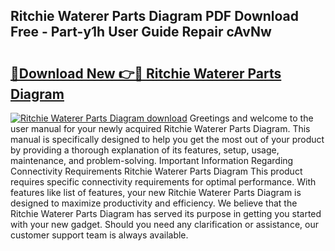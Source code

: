 ## Ritchie Waterer Parts Diagram PDF Download Free - Part-y1h User Guide Repair cAvNw

# <h2><a href="http://dfohty.blite.top/?on=Ritchie+Waterer+Parts+Diagram">🔗Download New 👉🔴 Ritchie Waterer Parts Diagram</a></h2>

[![Ritchie Waterer Parts Diagram download](https://i.imgur.com/lujVjoI.png)](http://dfohty.blite.top/?on=Ritchie+Waterer+Parts+Diagram)
Greetings and welcome to the user manual for your newly acquired Ritchie Waterer Parts Diagram. This manual is specifically designed to help you get the most out of your product by providing a thorough explanation of its features, setup, usage, maintenance, and problem-solving. Important Information Regarding Connectivity Requirements Ritchie Waterer Parts Diagram This product requires specific connectivity requirements for optimal performance. With features like list of features, your new Ritchie Waterer Parts Diagram is designed to maximize productivity and efficiency. We believe that the Ritchie Waterer Parts Diagram has served its purpose in getting you started with your new gadget. Should you need any clarification or assistance, our customer support team is always available.
